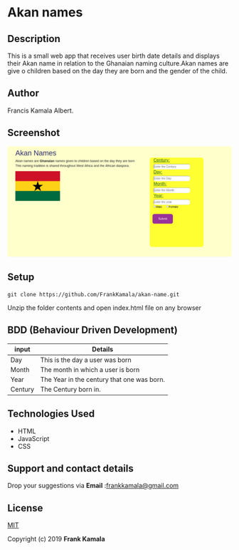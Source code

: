 # Akan names

## Description
This is a small web app that receives user birth date details and displays their Akan name in relation to the Ghanaian naming culture.Akan names are give o children based on the day they are born and the gender of the child.

## Author
Francis Kamala Albert.

## Screenshot
![image](https://github.com/FrankKamala/akan-name/blob/master/images/screenshot/ui.png)


## Setup
`git clone https://github.com/FrankKamala/akan-name.git`

Unzip the folder contents and open index.html file on any browser

## BDD (Behaviour Driven Development)

| input   	| Details                                    	|
|---------	|--------------------------------------------	|
| Day     	| This is the day a user was born            	|
| Month   	| The month in which a user is born          	|
| Year    	| The Year in the century that one was born. 	|
| Century 	| The Century born in.                       	|

## Technologies Used
* HTML
* JavaScript
* CSS

## Support and contact details

Drop your suggestions via **Email** :<frankkamala@gmail.com>

## License
[MIT](https://choosealicense.com/licenses/mit/)

Copyright (c) 2019 **Frank Kamala**
